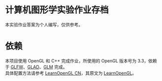 # 计算机图形学实验作业存档
本实验作业答案为个人编写，仅供参考。
# 依赖
本项目使用 OpenGL 和 C++ 完成作业，所使用的 OpenGL 版本号为 3.3，依赖于 [GLFW](https://www.glfw.org/)、[GLAD](https://glad.dav1d.de/)、[GLM](https://github.com/g-truc/glm) 完成。
<br>具体配置方法请参考 [LearnOpenGL CN](https://learnopengl-cn.github.io/)，其原文为 [LearnOpenGL](https://learnopengl.com/)。
